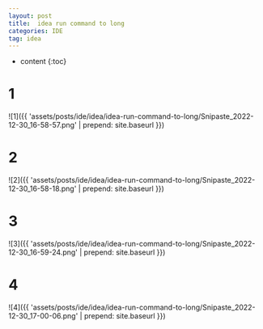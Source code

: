 ```yaml
---
layout: post
title:  idea run command to long
categories: IDE
tag: idea
---
```



* content
  {:toc}



# 1

![1]({{ 'assets/posts/ide/idea/idea-run-command-to-long/Snipaste_2022-12-30_16-58-57.png' | prepend: site.baseurl  }})

# 2

![2]({{ 'assets/posts/ide/idea/idea-run-command-to-long/Snipaste_2022-12-30_16-58-18.png' | prepend: site.baseurl  }})

# 3

![3]({{ 'assets/posts/ide/idea/idea-run-command-to-long/Snipaste_2022-12-30_16-59-24.png' | prepend: site.baseurl  }})

# 4

![4]({{ 'assets/posts/ide/idea/idea-run-command-to-long/Snipaste_2022-12-30_17-00-06.png' | prepend: site.baseurl  }})



